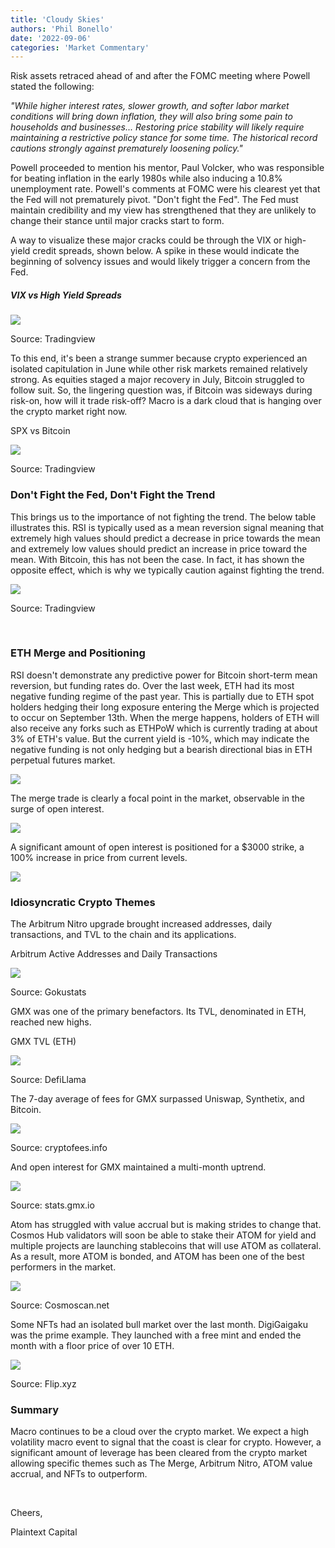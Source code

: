```yaml
---
title: 'Cloudy Skies'
authors: 'Phil Bonello'
date: '2022-09-06'
categories: 'Market Commentary'
---
```

Risk assets retraced ahead of and after the FOMC meeting where Powell stated the following:

*"While higher interest rates, slower growth, and softer labor market conditions will bring down inflation, they will also bring some pain to households and businesses... Restoring price stability will likely require maintaining a restrictive policy stance for some time. The historical record cautions strongly against prematurely loosening policy."*

Powell proceeded to mention his mentor, Paul Volcker, who was responsible for beating inflation in the early 1980s while also inducing a 10.8% unemployment rate. Powell's comments at FOMC were his clearest yet that the Fed will not prematurely pivot. "Don't fight the Fed". The Fed must maintain credibility and my view has strengthened that they are unlikely to change their stance until major cracks start to form.

A way to visualize these major cracks could be through the VIX or high-yield credit spreads, shown below. A spike in these would indicate the beginning of solvency issues and would likely trigger a concern from the Fed.

##### VIX vs High Yield Spreads

![](/images/vol.png)

Source: Tradingview

To this end, it's been a strange summer because crypto experienced an isolated capitulation in June while other risk markets remained relatively strong. As equities staged a major recovery in July, Bitcoin struggled to follow suit. So, the lingering question was, if Bitcoin was sideways during risk-on, how will it trade risk-off? Macro is a dark cloud that is hanging over the crypto market right now.

SPX vs Bitcoin

![](/images/relative%20val.png)

Source: Tradingview

### Don't Fight the Fed, Don't Fight the Trend

This brings us to the importance of not fighting the trend. The below table illustrates this. RSI is typically used as a mean reversion signal meaning that extremely high values should predict a decrease in price towards the mean and extremely low values should predict an increase in price toward the mean. With Bitcoin, this has not been the case. In fact, it has shown the opposite effect, which is why we typically caution against fighting the trend.

![](/images/rsistud.png)

Source: Tradingview

 

### ETH Merge and Positioning

RSI doesn't demonstrate any predictive power for Bitcoin short-term mean reversion, but funding rates do. Over the last week, ETH had its most negative funding regime of the past year. This is partially due to ETH spot holders hedging their long exposure entering the Merge which is projected to occur on September 13th. When the merge happens, holders of ETH will also receive any forks such as ETHPoW which is currently trading at about 3% of ETH's value. But the current yield is -10%, which may indicate the negative funding is not only hedging but a bearish directional bias in ETH perpetual futures market.

![](/images/eth%20funding-d1887dbf.png)

The merge trade is clearly a focal point in the market, observable in the surge of open interest.

![](/images/ethoi.png)

A significant amount of open interest is positioned for a $3000 strike, a 100% increase in price from current levels.

![](/images/ethexp.png)

### Idiosyncratic Crypto Themes

The Arbitrum Nitro upgrade brought increased addresses, daily transactions, and TVL to the chain and its applications.

Arbitrum Active Addresses and Daily Transactions

![](/images/arbitrum.png)

Source: Gokustats

GMX was one of the primary benefactors. Its TVL, denominated in ETH, reached new highs.

GMX TVL (ETH)

![](/images/gmxtvl.png)

Source: DefiLlama

The 7-day average of fees for GMX surpassed Uniswap, Synthetix, and Bitcoin.

![](/images/gmxfees.png)

Source: cryptofees.info

And open interest for GMX maintained a multi-month uptrend.

![](/images/gmxoi.png)

Source: stats.gmx.io

Atom has struggled with value accrual but is making strides to change that. Cosmos Hub validators will soon be able to stake their ATOM for yield and multiple projects are launching stablecoins that will use ATOM as collateral. As a result, more ATOM is bonded, and ATOM has been one of the best performers in the market.

![](/images/bondedratio.png)

Source: Cosmoscan.net

Some NFTs had an isolated bull market over the last month. DigiGaigaku was the prime example. They launched with a free mint and ended the month with a floor price of over 10 ETH.

![](/images/digidaku.png)

Source: Flip.xyz

### Summary

Macro continues to be a cloud over the crypto market. We expect a high volatility macro event to signal that the coast is clear for crypto. However, a significant amount of leverage has been cleared from the crypto market allowing specific themes such as The Merge, Arbitrum Nitro, ATOM value accrual, and NFTs to outperform.

 

Cheers,

Plaintext
Capital

 

 

 
